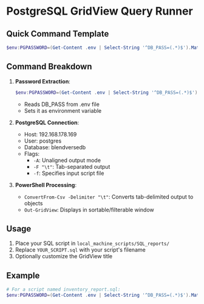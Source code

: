 # PostgreSQL GridView Query Runner

## Quick Command Template
```powershell
$env:PGPASSWORD=(Get-Content .env | Select-String '^DB_PASS=(.*)$').Matches.Groups[1].Value; psql -h 192.168.178.169 -U postgres -d blendversedb -A -F "`t" -f YOUR_SCRIPT.sql | ConvertFrom-Csv -Delimiter "`t" | Out-GridHtml -Title "$([System.IO.Path]::GetFileNameWithoutExtension('YOUR_SCRIPT.sql'))"
```

## Command Breakdown
1. **Password Extraction**:
   ```powershell
   $env:PGPASSWORD=(Get-Content .env | Select-String '^DB_PASS=(.*)$').Matches.Groups[1].Value
   ```
   - Reads DB_PASS from .env file
   - Sets it as environment variable

2. **PostgreSQL Connection**:
   - Host: 192.168.178.169
   - User: postgres
   - Database: blendversedb
   - Flags:
     - `-A`: Unaligned output mode
     - `-F "\t"`: Tab-separated output
     - `-f`: Specifies input script file

3. **PowerShell Processing**:
   - `ConvertFrom-Csv -Delimiter "\t"`: Converts tab-delimited output to objects
   - `Out-GridView`: Displays in sortable/filterable window

## Usage
1. Place your SQL script in `local_machine_scripts/SQL_reports/`
2. Replace `YOUR_SCRIPT.sql` with your script's filename
3. Optionally customize the GridView title

## Example
```powershell
# For a script named inventory_report.sql:
$env:PGPASSWORD=(Get-Content .env | Select-String '^DB_PASS=(.*)$').Matches.Groups[1].Value; psql -h 192.168.178.169 -U postgres -d blendversedb -A -F "`t" -f local_machine_scripts/SQL_reports/inventory_report.sql | ConvertFrom-Csv -Delimiter "`t" | Out-GridView -Title "Inventory Report"
``` 